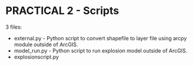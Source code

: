 # PRACTICAL 2 - Scripts

3 files:
- external.py - Python script to convert shapefile to layer file using arcpy module outside of ArcGIS.
- model_run.py - Python script to run explosion model outside of ArcGIS.
- explosionscript.py
